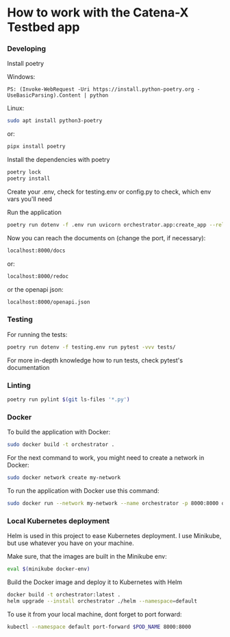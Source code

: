 # How to work with the Catena-X Testbed app

### Developing
Install poetry

Windows:
```
PS: (Invoke-WebRequest -Uri https://install.python-poetry.org -UseBasicParsing).Content | python
```

Linux:
```sh
sudo apt install python3-poetry
```
or:
```sh
pipx install poetry
```

Install the dependencies with poetry
```sh
poetry lock
poetry install
```

Create your .env, check for testing.env or config.py to check, which env vars you'll need

Run the application
```sh
poetry run dotenv -f .env run uvicorn orchestrator.app:create_app --reload --proxy-headers --factory --port 8000
```
Now you can reach the documents on (change the port, if necessary):
```sh
localhost:8000/docs
```
or:
```sh
localhost:8000/redoc
```
or the openapi json:
```sh
localhost:8000/openapi.json
```

### Testing

For running the tests:
```sh
poetry run dotenv -f testing.env run pytest -vvv tests/
```
For more in-depth knowledge how to run tests, check pytest's documentation

### Linting
```sh
poetry run pylint $(git ls-files '*.py')
```

### Docker
To build the application with Docker:
```sh
sudo docker build -t orchestrator .
```

For the next command to work, you might need to create a network in Docker:
```sh
sudo docker network create my-network
```

To run the application with Docker use this command:
```sh
sudo docker run --network my-network --name orchestrator -p 8000:8000 orchestrator
```

### Local Kubernetes deployment

Helm is used in this project to ease Kubernetes deployment.
I use Minikube, but use whatever you have on your machine.

Make sure, that the images are built in the Minikube env:
```sh
eval $(minikube docker-env)
```

Build the Docker image and deploy it to Kubernetes with Helm
```sh
docker build -t orchestrator:latest .
helm upgrade --install orchestrator ./helm --namespace=default
```

To use it from your local machine, dont forget to port forward:
```sh
kubectl --namespace default port-forward $POD_NAME 8000:8000
```
